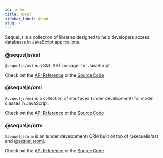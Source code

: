 ```yaml
---
id: index
title: About
sidebar_label: About
slug: /
---
```


Sequel.js is a collection of libraries designed to help developers access
databases in JavaScript applications.

### @sequeljs/ast

`@sequeljs/ast` is a SQL AST manager for JavaScript.

Check out the [API Reference](https://sequeljs.github.io/ast/) or the
[Source Code](https://github.com/sequeljs/ast)

### @sequeljs/omi

`@sequeljs/omi` is a collection of interfaces (under development) for model
classes in JavaScript.

Check out the [API Reference](https://sequeljs.github.io/omi/) or the
[Source Code](https://github.com/sequeljs/omi)

### @sequeljs/orm

`@sequeljs/orm` is an (under development) ORM built on top of
[@sequeljs/ast](#sequeljsast) and [@sequeljs/omi](#sequeljsomi).

Check out the [API Reference](https://sequeljs.github.io/orm/) or the
[Source Code](https://github.com/sequeljs/orm)
